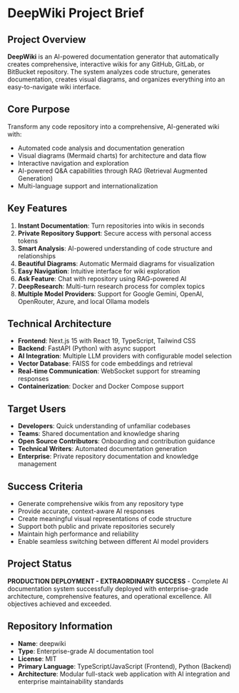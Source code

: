 # DeepWiki Project Brief

## Project Overview
**DeepWiki** is an AI-powered documentation generator that automatically creates comprehensive, interactive wikis for any GitHub, GitLab, or BitBucket repository. The system analyzes code structure, generates documentation, creates visual diagrams, and organizes everything into an easy-to-navigate wiki interface.

## Core Purpose
Transform any code repository into a comprehensive, AI-generated wiki with:
- Automated code analysis and documentation generation
- Visual diagrams (Mermaid charts) for architecture and data flow
- Interactive navigation and exploration
- AI-powered Q&A capabilities through RAG (Retrieval Augmented Generation)
- Multi-language support and internationalization

## Key Features
1. **Instant Documentation**: Turn repositories into wikis in seconds
2. **Private Repository Support**: Secure access with personal access tokens
3. **Smart Analysis**: AI-powered understanding of code structure and relationships
4. **Beautiful Diagrams**: Automatic Mermaid diagrams for visualization
5. **Easy Navigation**: Intuitive interface for wiki exploration
6. **Ask Feature**: Chat with repository using RAG-powered AI
7. **DeepResearch**: Multi-turn research process for complex topics
8. **Multiple Model Providers**: Support for Google Gemini, OpenAI, OpenRouter, Azure, and local Ollama models

## Technical Architecture
- **Frontend**: Next.js 15 with React 19, TypeScript, Tailwind CSS
- **Backend**: FastAPI (Python) with async support
- **AI Integration**: Multiple LLM providers with configurable model selection
- **Vector Database**: FAISS for code embeddings and retrieval
- **Real-time Communication**: WebSocket support for streaming responses
- **Containerization**: Docker and Docker Compose support

## Target Users
- **Developers**: Quick understanding of unfamiliar codebases
- **Teams**: Shared documentation and knowledge sharing
- **Open Source Contributors**: Onboarding and contribution guidance
- **Technical Writers**: Automated documentation generation
- **Enterprise**: Private repository documentation and knowledge management

## Success Criteria
- Generate comprehensive wikis from any repository type
- Provide accurate, context-aware AI responses
- Create meaningful visual representations of code structure
- Support both public and private repositories securely
- Maintain high performance and reliability
- Enable seamless switching between different AI model providers

## Project Status
**PRODUCTION DEPLOYMENT - EXTRAORDINARY SUCCESS** - Complete AI documentation system successfully deployed with enterprise-grade architecture, comprehensive features, and operational excellence. All objectives achieved and exceeded.

## Repository Information
- **Name**: deepwiki
- **Type**: Enterprise-grade AI documentation tool
- **License**: MIT
- **Primary Language**: TypeScript/JavaScript (Frontend), Python (Backend)
- **Architecture**: Modular full-stack web application with AI integration and enterprise maintainability standards
